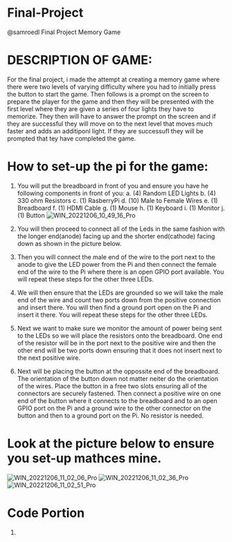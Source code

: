 # Final-Project
@samroedl Final Project Memory Game

# DESCRIPTION OF GAME:

For the final project, i made the attempt at creating a memory game where there were two levels of varying difficulty where you had to initially press the button to start the game. Then follows is a prompt on the screen to prepare the player for the game and then they will be presented with the first level where they are given a series of four lights they have to memorize. They then will have to answer the prompt on the screen and if they are successful they will move on to the next level that moves much faster and adds an additiponl light. If they are successufl they will be prompted that tey have completed the game.

# How to set-up the pi for the game:

1. You will put the breadboard in front of you and ensure you have he following components in front of you:
      a. (4) Random LED Lights
      b. (4) 330 ohm Resistors
      c. (1) RasberryPi
      d. (10) Male to Female Wires
      e. (1) Breadboard
      f. (1) HDMI Cable
      g. (1) Mouse
      h. (1) Keyboard
      i. (1) Monitor
      j. (1) Button
     ![WIN_20221206_10_49_16_Pro](https://user-images.githubusercontent.com/115032842/205987854-99aee3f0-155a-4cdd-9258-9ab3a041d2c6.jpg)

 2. You will then proceed to connect all of the Leds in the same fashion with the longer end(anode) facing up and the shorter end(cathode) facing down as shown in the picture below.
 
 3. Then you will connect the male end of the wire to the port next to the anode to give the LED power from the Pi and then connect the female end of the wire to the Pi where there is an open GPIO port available. You will repeat these steps for the other three LEDs.
 
 4. We will then ensure that the LEDs are grounded so we will take the male end of the wire and count two ports down from the positive connection and insert there. You will then find a ground port open on the Pi and insert it there. You will repeat these steps for the other three LEDs.
 
 5. Next we want to make sure we monitor the amount of power being sent to the LEDs so we will place the resistors onto the breadboard. One end of the resistor will be in the port next to the positive wire and then the other end will be two ports down ensuring that it does not insert next to the next positive wire.

6. Next will be placing the button at the oppossite end of the breadboard. The orientation of the button down not matter neiter do the orientation of the wires. Place the button in a free two slots ensuring all of the connectors are securely fastened. Then connect a positive wire on one end of the button where it connects to the breadboard and to an open GPIO port on the Pi and a ground wire to the other connector on the button and then to a ground port on the Pi. No resistor is needed.

# Look at the picture below to ensure you set-up mathces mine.
![WIN_20221206_11_02_06_Pro](https://user-images.githubusercontent.com/115032842/205990588-f063fd5c-c6db-44d0-a59e-beb93c5bf704.jpg)
![WIN_20221206_11_02_36_Pro](https://user-images.githubusercontent.com/115032842/205990605-f4804c6b-c439-4f12-9434-2aef78a46f3b.jpg)
![WIN_20221206_11_02_51_Pro](https://user-images.githubusercontent.com/115032842/205990616-38fe88cf-f678-4ab1-818b-4414c75d5c24.jpg)

# Code Portion

1. 
